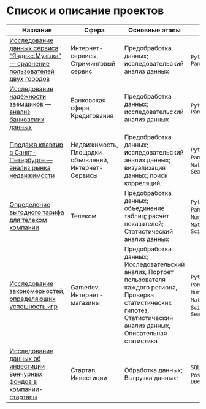 # Список и описание проектов

|Название   	|Сфера   	|Основные этапы   	|Стек   	|
|---	|---	|---	|---	|
|[Исследование данных сервиса “Яндекс.Музыка” — сравнение пользователей двух городов](https://github.com/BlackAkcel/Yandex.Praktikum/blob/main/Yandex.Music/yandex_music.ipynb)   	|Интернет-сервисы, Стриминговый сервис   	|Предобработка данных; исследовательский анализ данных   	|`Python`, `Pandas`   	|
|[Исследование надёжности заёмщиков — анализ банковских данных](https://github.com/BlackAkcel/Yandex.Praktikum/blob/main/Analysis%20of%20bank%20data/bank.ipynb)   	|Банковская сфера, Кредитования  	|Предобработка данных; исследовательский анализ данных   	|`Python`, `Pandas`   	|
|[Продажа квартир в Санкт-Петербурге — анализ рынка недвижимости](https://github.com/BlackAkcel/Yandex.Praktikum/blob/main/Real%20estate%20market%20analysis/apartments.ipynb) |Недвижимость, Площадки объявлений, Интернет-Сервисы |Предобработка данных; исследовательский анализ данных; визуализация данных; поиск корреляций; |`Python`, `Pandas`, `Matplotlib`, `Seaborn` |
|[Определение выгодного тарифа для телеком компании](https://github.com/BlackAkcel/Yandex.Praktikum/blob/main/Stat/stat.ipynb)   	|Телеком   	|Предобработка данных; объединение таблиц; расчет показателей; Статистический анализ данных   	|`Python`, `Pandas`, `NumPy`, `Matplotlib`, `SciPy`   	|
[Исследование закономерностей, определяющих успешность игр](https://github.com/BlackAkcel/Yandex.Praktikum/blob/main/Games/games.ipynb)   	|Gamedev, Интернет-магазины   	|Предобработка данных; Исследовательский анализ, Портрет пользователя каждого региона, Проверка статистических гипотез, Статистический анализ данных, Описательная статистика   	|`Python`, `Pandas`, `NumPy`, `Matplotlib`, `SciPy`, `Seaborn`   	|
[Исследование данных об инвестиции венчурных фондов в компании-стартапы](https://github.com/BlackAkcel/Yandex.Praktikum/blob/main/SQL_1/sql_project_1.sql)   	|Стартап, Инвестиции   	|Обработка данных; Выгрузка данных;   	|`SQL`, `PostgreSQL`. `DBeaver`   	|
